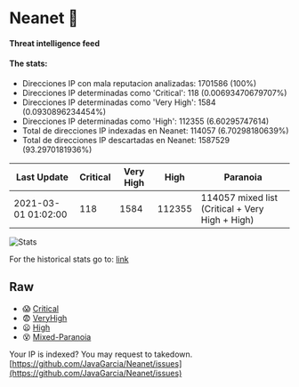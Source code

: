 # Neanet :hocho:
#### Threat intelligence feed
#### The stats:

- Direcciones IP con mala reputacion analizadas: 1701586 (100%)
- Direcciones IP determinadas como 'Critical':  118 (0.00693470679707%)
- Direcciones IP determinadas como 'Very High':  1584 (0.0930896234454%)
- Direcciones IP determinadas como 'High':  112355 (6.60295747614)
- Total de direcciones IP indexadas en Neanet:  114057 (6.70298180639%)
- Total de direcciones IP descartadas en Neanet:  1587529 (93.2970181936%)

| Last Update | Critical | Very High | High | Paranoia |
| --- | --- | --- | --- | --- |
| 2021-03-01 01:02:00 | 118 | 1584 | 112355 | 114057 mixed list (Critical + Very High + High)|

![Stats](https://docs.google.com/spreadsheets/d/e/2PACX-1vSnaNMIXVabIpDJjufMlzH7poXnshF3mgd8Is1g9ytUEzVsP5my4Trn8f-xkoLLQ38xpL3HtmUexLo6/pubchart?oid=501124687&format=image)

For the historical stats go to: [link](/stats.csv)
## Raw
- :scream: [Critical](https://raw.githubusercontent.com/JavaGarcia/Neanet/master/blacklists/neanet_critical.txt)
- :fearful: [VeryHigh](https://raw.githubusercontent.com/JavaGarcia/Neanet/master/blacklists/neanet_veryHigh.txtt)
- :frowning: [High](https://raw.githubusercontent.com/JavaGarcia/Neanet/master/blacklists/neanet_high.txt)
- :dizzy_face: [Mixed-Paranoia](https://raw.githubusercontent.com/JavaGarcia/Neanet/master/blacklists/neanet_all.txt)


Your IP is indexed? You may request to takedown. [https://github.com/JavaGarcia/Neanet/issues](https://github.com/JavaGarcia/Neanet/issues)
























































































































































































































































































































































































































































































































































































































































































































































































































































































































































































































































































































































































































































































































































































































































































































































































































































































































































































































































































































































































































































































































































































































































































































































































































































































































































































































































































































































































































































































































































































































































































































































































































































































































































































































































































































































































































































































































































































































































































































































































































































































































































































































































































































































































































































































































































































































































































































